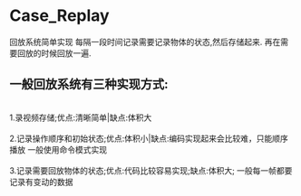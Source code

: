 # Case_Replay
回放系统简单实现
每隔一段时间记录需要记录物体的状态,然后存储起来.
再在需要回放的时候回放一遍.

## 一般回放系统有三种实现方式:
<br>1.录视频存储;优点:清晰简单|缺点:体积大
<br>
<br>2.记录操作顺序和初始状态;优点:体积小|缺点:编码实现起来会比较难，只能顺序播放  一般使用命令模式实现
<br>
<br>3.记录需要回放物体的状态;优点:代码比较容易实现;缺点:体积大;   一般每一帧都要记录有变动的数据
